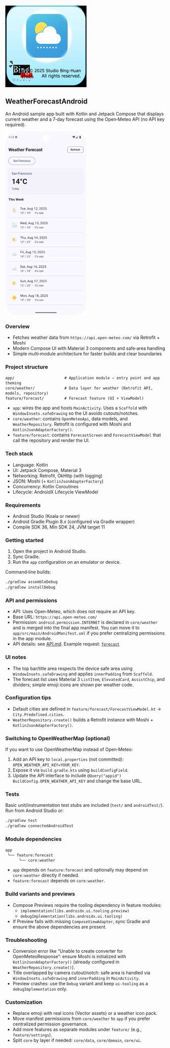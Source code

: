 ![](README/icon-256.jpg)

## WeatherForecastAndroid

An Android sample app built with Kotlin and Jetpack Compose that displays current weather and a 7‑day forecast using the Open‑Meteo API (no API key required).

<img src="README/demo.png" alt="App demo" width="256">

### Overview
- Fetches weather data from `https://api.open-meteo.com/` via Retrofit + Moshi
- Modern Compose UI with Material 3 components and safe‑area handling
- Simple multi‑module architecture for faster builds and clear boundaries

### Project structure
```
app/                      # Application module – entry point and app theming
core/weather/             # Data layer for weather (Retrofit API, models, repository)
feature/forecast/         # Forecast feature (UI + ViewModel)
```
- `app`: wires the app and hosts `MainActivity`. Uses a `Scaffold` with `WindowInsets.safeDrawing` so the UI avoids cutouts/notches.
- `core/weather`: contains `OpenMeteoApi`, data models, and `WeatherRepository`. Retrofit is configured with Moshi and `KotlinJsonAdapterFactory()`.
- `feature/forecast`: contains `ForecastScreen` and `ForecastViewModel` that call the repository and render the UI.

### Tech stack
- Language: Kotlin
- UI: Jetpack Compose, Material 3
- Networking: Retrofit, OkHttp (with logging)
- JSON: Moshi (+ `KotlinJsonAdapterFactory`)
- Concurrency: Kotlin Coroutines
- Lifecycle: AndroidX Lifecycle ViewModel

### Requirements
- Android Studio (Koala or newer)
- Android Gradle Plugin 8.x (configured via Gradle wrapper)
- Compile SDK 36, Min SDK 24, JVM target 11

### Getting started
1. Open the project in Android Studio.
2. Sync Gradle.
3. Run the `app` configuration on an emulator or device.

Command‑line builds:
```bash
./gradlew assembleDebug
./gradlew installDebug
```

### API and permissions
- API: Uses Open‑Meteo, which does not require an API key.
- Base URL: `https://api.open-meteo.com/`
- Permission: `android.permission.INTERNET` is declared in `core/weather` and is merged into the final app manifest. You can move it to `app/src/main/AndroidManifest.xml` if you prefer centralizing permissions in the app module.
- API details: see [API.md](API.md). Example request: [`forecast`](https://api.open-meteo.com/v1/forecast?latitude=37.7749&longitude=-122.4194&current_weather=true&timezone=auto&daily=temperature_2m_max%2Ctemperature_2m_min%2Cprecipitation_probability_mean%2Cweathercode)

### UI notes
- The top bar/title area respects the device safe area using `WindowInsets.safeDrawing` and applies `innerPadding` from `Scaffold`.
- The forecast list uses Material 3 `ListItem`, `ElevatedCard`, `AssistChip`, and dividers; simple emoji icons are shown per weather code.

### Configuration tips
- Default cities are defined in `feature/forecast/ForecastViewModel.kt` → `City.Predefined.cities`.
- `WeatherRepository.create()` builds a Retrofit instance with Moshi + `KotlinJsonAdapterFactory()`.

### Switching to OpenWeatherMap (optional)
If you want to use OpenWeatherMap instead of Open‑Meteo:
1. Add an API key to `local.properties` (not committed): `OPEN_WEATHER_API_KEY=YOUR_KEY`.
2. Expose it via `build.gradle.kts` using `buildConfigField`.
3. Update the API interface to include `@Query("appid") BuildConfig.OPEN_WEATHER_API_KEY` and change the base URL.

### Tests
Basic unit/instrumentation test stubs are included (`test/` and `androidTest/`). Run from Android Studio or:
```bash
./gradlew test
./gradlew connectedAndroidTest
```

### Module dependencies
```
app
 └── feature:forecast
      └── core:weather
```
- `app` depends on `feature:forecast` and optionally may depend on `core:weather` directly if needed.
- `feature:forecast` depends on `core:weather`.

### Build variants and previews
- Compose Previews require the tooling dependency in feature modules:
  - `implementation(libs.androidx.ui.tooling.preview)`
  - `debugImplementation(libs.androidx.ui.tooling)`
- If Preview fails with missing `ComposeViewAdapter`, sync Gradle and ensure the above dependencies are present.

### Troubleshooting
- Conversion error like “Unable to create converter for OpenMeteoResponse”: ensure Moshi is initialized with `KotlinJsonAdapterFactory()` (already configured in `WeatherRepository.create()`).
- Title overlapped by camera cutout/notch: safe area is handled via `WindowInsets.safeDrawing` and `innerPadding` in `MainActivity`.
- Preview crashes: use the `Debug` variant and keep `ui-tooling` as a `debugImplementation` only.

### Customization
- Replace emoji with real icons (Vector assets) or a weather icon pack.
- Move manifest permissions from `core/weather` to `app` if you prefer centralized permission governance.
- Add more features as separate modules under `feature/` (e.g., `feature/settings`).
- Split `core` by layer if needed: `core/data`, `core/domain`, `core/ui`.


